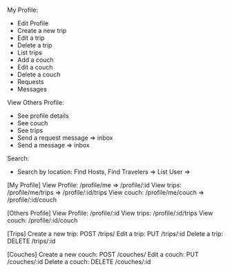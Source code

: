 My Profile:
  - Edit Profile
  - Create a new trip
  - Edit a trip
  - Delete a trip
  - List trips
  - Add a couch
  - Edit a couch
  - Delete a couch
  - Requests
  - Messages

View Others Profile:
  - See profile details
  - See couch
  - See trips
  - Send a request message => inbox
  - Send a message => inbox

Search:
  - Search by location: Find Hosts, Find Travelers => List User =>

[My Profile]
View Profile: /profile/me => /profile/:id
View trips: /profile/me/trips => /profile/:id/trips
View couch: /profile/me/couch => /profile/:id/couch

[Others Profile]
View Profile: /profile/:id
View trips: /profile/:id/trips
View couch: /profile/:id/couch

[Trips]
Create a new trip: POST /trips/
Edit a trip: PUT /trips/:id
Delete a trip: DELETE /trips/:id

[Couches]
Create a new couch: POST /couches/
Edit a couch: PUT /couches/:id
Delete a couch: DELETE /couches/:id

